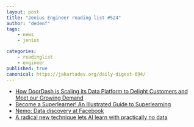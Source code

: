 ```yaml
---
layout: post
title: "Jenius Engineer reading list #524"
author: "dedenf"
tags:
    - news
    - jenius

categories:
    - readinglist
    - engineer
published: true
canonical: https://jakartadev.org/daily-digest-694/
---
```


- [How DoorDash is Scaling its Data Platform to Delight Customers and Meet our Growing Demand](https://doordash.engineering/2020/09/25/how-doordash-is-scaling-its-data-platform/)
- [Become a Superlearner! An Illustrated Guide to Superlearning](https://www.khstats.com/blog/sl/superlearning/)
- [Nemo: Data discovery at Facebook](https://engineering.fb.com/2020/10/09/data-infrastructure/nemo/)
- [A radical new technique lets AI learn with practically no data](https://www.technologyreview.com/2020/10/16/1010566/ai-machine-learning-with-tiny-data)

